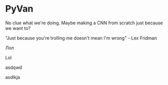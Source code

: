 # PyVan

No clue what we're doing. Maybe making a CNN from scratch just because we want to?

"Just because you're trolling me doesn't mean I'm wrong" - Lex Fridman



Лол

Lol



asdqwd


asdlkja